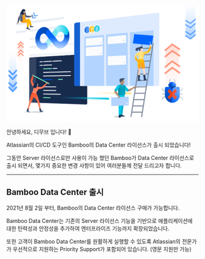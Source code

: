 ![banner](/assets/images/blog/bamboo1.png)

안녕하세요, 디무브 입니다! 🎈

Atlassian의 CI/CD 도구인 Bamboo의 Data Center 라이선스가 출시 되었습니다!

그동안 Server 라이선스로만 사용이 가능 했던 Bamboo가 Data Center 라이선스로 출시 되면서, 몇가지 중요한 변경 사항이 있어 여러분들께 전달 드리고자 합니다.

----------

## Bamboo Data Center 출시

2021년 8월 2일 부터, Bamboo의 Data Center 라이선스 구매가 가능합니다.

Bamboo Data Center는 기존의 Server 라이선스 기능을 기반으로 애플리케이션에 대한 탄력성과 안정성을 추가하여 엔터프라이즈 기능까지 확장되었습니다.

또한 고객이 Bamboo Data Center를 원활하게 실행할 수 있도록 Atlassian의 전문가가 우선적으로 지원하는 Priority Support가 포함되어 있습니다. (영문 지원만 가능)


<!--stackedit_data:
eyJoaXN0b3J5IjpbNTQ5ODc3OTE1XX0=
-->